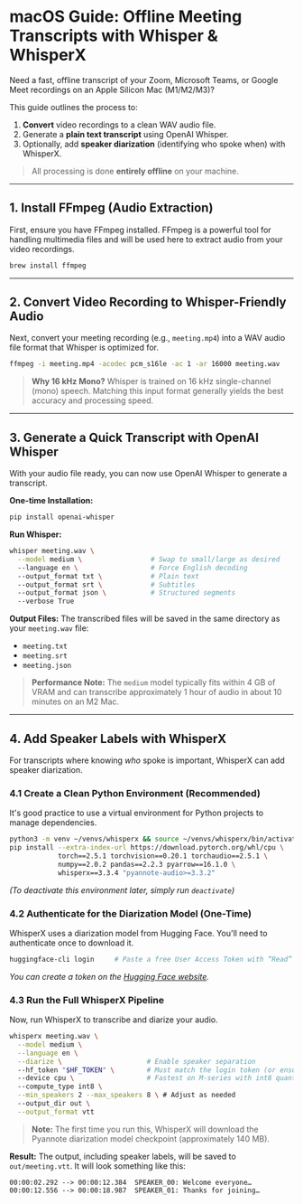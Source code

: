 # macOS Guide: Offline Meeting Transcripts with Whisper & WhisperX

Need a fast, offline transcript of your Zoom, Microsoft Teams, or Google Meet recordings on an Apple Silicon Mac (M1/M2/M3)?

This guide outlines the process to:
1.  **Convert** video recordings to a clean WAV audio file.
2.  Generate a **plain text transcript** using OpenAI Whisper.
3.  Optionally, add **speaker diarization** (identifying who spoke when) with WhisperX.

> All processing is done **entirely offline** on your machine.

---

## 1. Install FFmpeg (Audio Extraction)

First, ensure you have FFmpeg installed. FFmpeg is a powerful tool for handling multimedia files and will be used here to extract audio from your video recordings.

```bash
brew install ffmpeg
```

---

## 2. Convert Video Recording to Whisper-Friendly Audio

Next, convert your meeting recording (e.g., `meeting.mp4`) into a WAV audio file format that Whisper is optimized for.

```bash
ffmpeg -i meeting.mp4 -acodec pcm_s16le -ac 1 -ar 16000 meeting.wav
```

> **Why 16 kHz Mono?**
> Whisper is trained on 16 kHz single-channel (mono) speech. Matching this input format generally yields the best accuracy and processing speed.

---

## 3. Generate a Quick Transcript with OpenAI Whisper

With your audio file ready, you can now use OpenAI Whisper to generate a transcript.

**One-time Installation:**
```bash
pip install openai-whisper
```

**Run Whisper:**
```bash
whisper meeting.wav \
  --model medium \                 # Swap to small/large as desired
  --language en \                  # Force English decoding
  --output_format txt \            # Plain text
  --output_format srt \            # Subtitles
  --output_format json \           # Structured segments
  --verbose True
```

**Output Files:**
The transcribed files will be saved in the same directory as your `meeting.wav` file:
*   `meeting.txt`
*   `meeting.srt`
*   `meeting.json`

> **Performance Note:**
> The `medium` model typically fits within 4 GB of VRAM and can transcribe approximately 1 hour of audio in about 10 minutes on an M2 Mac.

---

## 4. Add Speaker Labels with WhisperX

For transcripts where knowing *who* spoke is important, WhisperX can add speaker diarization.

### 4.1 Create a Clean Python Environment (Recommended)

It's good practice to use a virtual environment for Python projects to manage dependencies.

```bash
python3 -m venv ~/venvs/whisperx && source ~/venvs/whisperx/bin/activate
pip install --extra-index-url https://download.pytorch.org/whl/cpu \
            torch==2.5.1 torchvision==0.20.1 torchaudio==2.5.1 \
            numpy==2.0.2 pandas==2.2.3 pyarrow==16.1.0 \
            whisperx==3.3.4 "pyannote-audio>=3.3.2"
```
*(To deactivate this environment later, simply run `deactivate`)*

### 4.2 Authenticate for the Diarization Model (One-Time)

WhisperX uses a diarization model from Hugging Face. You'll need to authenticate once to download it.

```bash
huggingface-cli login     # Paste a free User Access Token with “Read” scope
```
*You can create a token on the [Hugging Face website](https://huggingface.co/settings/tokens).*

### 4.3 Run the Full WhisperX Pipeline

Now, run WhisperX to transcribe and diarize your audio.

```bash
whisperx meeting.wav \
  --model medium \
  --language en \
  --diarize \                     # Enable speaker separation
  --hf_token "$HF_TOKEN" \        # Must match the login token (or ensure you're logged in via huggingface-cli)
  --device cpu \                  # Fastest on M-series with int8 quantization
  --compute_type int8 \
  --min_speakers 2 --max_speakers 8 \ # Adjust as needed
  --output_dir out \
  --output_format vtt
```

> **Note:** The first time you run this, WhisperX will download the Pyannote diarization model checkpoint (approximately 140 MB).

**Result:**
The output, including speaker labels, will be saved to `out/meeting.vtt`. It will look something like this:

```vtt
00:00:02.292 --> 00:00:12.384  SPEAKER_00: Welcome everyone…
00:00:12.556 --> 00:00:18.987  SPEAKER_01: Thanks for joining…
```
